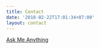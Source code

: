 ```yaml
---
title: Contact
date: '2018-02-22T17:01:34+07:00'
layout: contact
---
```

[Ask Me Anything](https://github.com/bgoonz/ask-me-anything)
